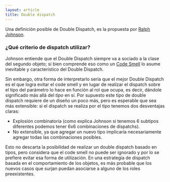 ```yaml
---
layout: article
title: Double dispatch
---
```


Una definición posible de Double Dispatch, es la propuesta por [Ralph Johnson](http://www.cincomsmalltalk.com/userblogs/ralph/blogView?showComments=true&printTitle=Double_dispatch&entry=3485318158).

### ¿Qué criterio de dispatch utilizar?

Johnson entiende que el Double Dispatch siempre va a sociado a la clase del segundo objeto; si bien comprende eso como un [Code Smell](code-smell.html) lo asume inevitable y característico del Double Dispatch.

Sin embargo, otra forma de interpretarlo sería que el mejor Double Dispatch es el que logra evitar el code smell y en lugar de realizar el dispatch sobre el tipo del parámetro lo hace en función al rol que ocupa, es decir, dándole significado más allá del *tipo* en sí. Por supuesto este tipo de double dispatch requiere de un diseño un poco más, pero es esperable que sea más extensible: si el dispatch se realiza por el tipo tenemos dos desventajas claras:

-   Explosión combinatoria (como explica Johnson si tenemos 6 subtipos diferentes podemos tener 6x6 combinaciones de dispatchs).
-   No extensible, ya que agregar un nuevo tipo implicaría necesariamente agregar todas las combinaciones posibles.

Esto no descarta la posibilidad de realizar un double dispatch basado en tipos, pero considera que el code smell no puede ser ignorado y por lo se prefiere evitar esa forma de utilización. En una estrategia de dispatch basada en el comportamiento de los objetos, es más probable que los nuevos casos que surjan puedan asociarse a alguno de los roles preexistentes.
